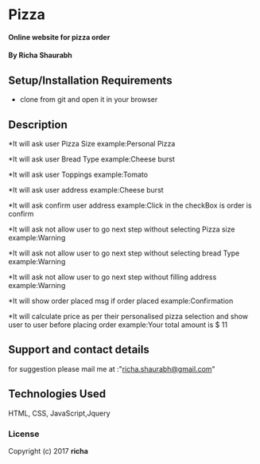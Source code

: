 # Pizza

#### Online website for pizza order

#### By Richa Shaurabh


## Setup/Installation Requirements

* clone from git and open it in your browser


## Description
*It will ask user Pizza Size
 	example:Personal Pizza

*It will ask user Bread Type
 	example:Cheese burst

*It will ask user Toppings
 	example:Tomato
 	
*It will ask user address
 	example:Cheese burst

*It will ask confirm user address
 	example:Click in the checkBox is order is confirm

*It will ask not allow user to go next step without selecting Pizza size
 	example:Warning

*It will ask not allow user to go next step without selecting bread Type
 	example:Warning

*It will ask not allow user to go next step without filling address
 	example:Warning

*It will show order placed msg if order placed
 	example:Confirmation

*It will calculate price as per their personalised pizza selection and show user to user before placing order
 	example:Your total amount is $ 11


## Support and contact details

for suggestion please mail me at :"richa.shaurabh@gmail.com" 

## Technologies Used

HTML, CSS, JavaScript,Jquery

### License


Copyright (c) 2017 **richa**